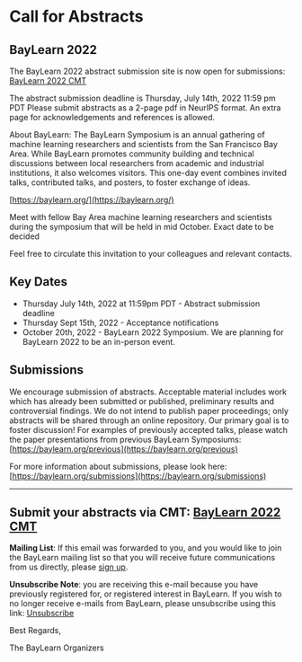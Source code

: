 # Call for Abstracts #
## BayLearn 2022 ##
The BayLearn 2022 abstract submission site is now open for submissions:
[BayLearn 2022 CMT](https://cmt3.research.microsoft.com/BAYLEARN2022)

The abstract submission deadline is Thursday, July 14th, 2022 11:59 pm PDT Please submit abstracts as a 2-page pdf in NeurIPS format. An extra page for acknowledgements and references is allowed.

About BayLearn:
The BayLearn Symposium is an annual gathering of machine learning researchers and scientists from the San Francisco Bay Area. While BayLearn promotes community building and technical discussions between local researchers from academic and industrial institutions, it also welcomes visitors. This one-day event combines invited talks, contributed talks, and posters, to foster exchange of ideas.

[https://baylearn.org/](https://baylearn.org/)

Meet with fellow Bay Area machine learning researchers and scientists during the symposium that will be held in mid October. Exact date to be decided

Feel free to circulate this invitation to your colleagues and relevant contacts.

## Key Dates ##

* Thursday July 14th, 2022 at 11:59pm PDT - Abstract submission deadline
* Thursday Sept 15th, 2022 - Acceptance notifications
* October 20th, 2022 - BayLearn 2022 Symposium. We are planning for BayLearn 2022 to be an in-person event.

## Submissions ##
We encourage submission of abstracts. Acceptable material includes work which has already been submitted or published, preliminary results and controversial findings. We do not intend to publish paper proceedings; only abstracts will be shared through an online repository. Our primary goal is to foster discussion!  For examples of previously accepted talks, please watch the paper presentations from previous BayLearn Symposiums: [https://baylearn.org/previous](https://baylearn.org/previous)

For more information about submissions, please look here:[https://baylearn.org/submissions](https://baylearn.org/submissions)

----
Submit your abstracts via CMT: [BayLearn 2022 CMT](https://cmt3.research.microsoft.com/BAYLEARN2022)
----

**Mailing List**: If this email was forwarded to you, and you would like to join the BayLearn mailing list so that you will receive future communications from us directly, please [sign up](https://list.baylearn.org/mailer/l/iHwPEe61leoxvMT7ANGClw/YwEnSkq9LzcIyIaSGdlr2Q/SzHRMsG0zf6W892uy0h4AKtQ).

**Unsubscribe Note**: you are receiving this e-mail because you have previously registered for, or registered interest in BayLearn.  If you wish to no longer receive e-mails from BayLearn, please unsubscribe using this link: [Unsubscribe](https://list.baylearn.org/mailer/unsubscribe/WsG6OU714cJzT6LnG8UxV2h2Gx5KeomnYZ9HIcIxIhE/5QCXfSt763TX8FsG6ZwtN5rg/SzHRMsG0zf6W892uy0h4AKtQ)



Best Regards,

The BayLearn Organizers
